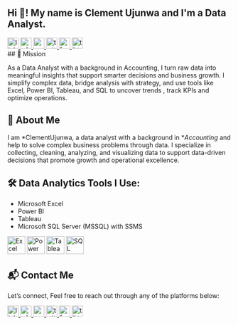 <h2 align="left">Hi 👋! My name is Clement Ujunwa and I'm a Data Analyst.</h2>

<div align="left">
 <a href="https://www.linkedin.com/in/ujunwa-clement-39a97a355?utm_source=share&utm_campaign=share_via&utm_content=profile&utm_medium=ios_app" target="_blank">
    <img src="https://img.shields.io/static/v1?message=LinkedIn&logo=linkedin&label=&color=0077B5&logoColor=white&labelColor=&style=flat" height="25" alt="linkedin logo" />
  </a>
  <a href="https://wa.me/08069662947" target="_blank">
    <img src="https://img.shields.io/static/v1?message=WhatsApp&logo=whatsapp&label=&color=25D366&logoColor=white&labelColor=&style=flat" height="25" alt="whatsapp logo" />
  </a>
  <a href="mailto:Ujunwajudith34@gmail.com" target="_blank">
    <img src="https://img.shields.io/static/v1?message=Gmail&logo=gmail&label=&color=D14836&logoColor=white&labelColor=&style=flat" height="25" alt="gmail logo" />
  </a>
  <a href="https://x.com/judithj88806?s=21" target="_blank">
    <img src="https://img.shields.io/static/v1?message=Twitter&logo=twitter&label=&color=1DA1F2&logoColor=white&labelColor=&style=flat" height="25" alt="twitter logo" />
  </a>
  <a href="https://www.facebook.com/share/1Z9iwjAhmn/?mibextid=wwXIfr" target="_blank">
    <img src="https://img.shields.io/static/v1?message=Facebook&logo=facebook&label=&color=1877F2&logoColor=white&labelColor=&style=flat" height="25" alt="facebook logo" />
  </a>
  <a href="https://www.tiktok.com/@smile77553?_t=ZM-8xgtbJkwvvM&_r=1" target="_blank">
    <img src="https://img.shields.io/static/v1?message=TikTok&logo=tiktok&label=&color=000000&logoColor=white&labelColor=&style=flat" height="25" alt="tiktok logo" />
  </a>
</div>
## 🎯 Mission

As a Data Analyst with a background in Accounting, I turn raw data into meaningful insights that support smarter decisions and business growth. I simplify complex data, bridge analysis with strategy, and use tools like Excel, Power BI, Tableau, and SQL to uncover trends , track KPIs and optimize operations.

## 👤 About Me

I am *ClementUjunwa, a data analyst with a background in **Accounting* and help to solve complex business problems through data. I specialize in collecting, cleaning, analyzing, and visualizing data to support data-driven decisions that promote growth and operational excellence.

## 🛠 Data Analytics Tools I Use:
- Microsoft Excel  
- Power BI   
- Tableau  
- Microsoft SQL Server (MSSQL) with SSMS
 <p align="left">
  <img src="https://upload.wikimedia.org/wikipedia/commons/7/73/Microsoft_Excel_2013-2019_logo.svg" alt="Excel" width="40" height="40"/>
  <img src="https://upload.wikimedia.org/wikipedia/commons/c/cf/New_Power_BI_Logo.svg" alt="Power BI" width="40" height="40"/>
  <img src="https://upload.wikimedia.org/wikipedia/commons/4/4b/Tableau_Logo.png" alt="Tableau" width="40" height="40"/>
  <img src="https://commons.wikimedia.org/wiki/Special:FilePath/Microsoft_SQL_Server_2025_icon.svg" alt="SQL Server" width="40" height="40"
</p>

## 📬 Contact Me
Let’s connect, Feel free to reach out through any of the platforms below:

<div align="left">
 <a href="https://www.linkedin.com/in/ujunwa-clement-39a97a355?utm_source=share&utm_campaign=share_via&utm_content=profile&utm_medium=ios_app" target="_blank">
    <img src="https://img.shields.io/static/v1?message=LinkedIn&logo=linkedin&label=&color=0077B5&logoColor=white&labelColor=&style=flat" height="25" alt="linkedin logo" />
  </a>
  <a href="https://wa.me/08069662947" target="_blank">
    <img src="https://img.shields.io/static/v1?message=WhatsApp&logo=whatsapp&label=&color=25D366&logoColor=white&labelColor=&style=flat" height="25" alt="whatsapp logo" />
  </a>
  <a href="mailto:Ujunwajudith34@gmail.com" target="_blank">
    <img src="https://img.shields.io/static/v1?message=Gmail&logo=gmail&label=&color=D14836&logoColor=white&labelColor=&style=flat" height="25" alt="gmail logo" />
  </a>
  <a href="https://x.com/judithj88806?s=21" target="_blank">
    <img src="https://img.shields.io/static/v1?message=Twitter&logo=twitter&label=&color=1DA1F2&logoColor=white&labelColor=&style=flat" height="25" alt="twitter logo" />
  </a>
  <a href="https://www.facebook.com/share/1Z9iwjAhmn/?mibextid=wwXIfr" target="_blank">
    <img src="https://img.shields.io/static/v1?message=Facebook&logo=facebook&label=&color=1877F2&logoColor=white&labelColor=&style=flat" height="25" alt="facebook logo" />
  </a>
  <a href="https://www.tiktok.com/@smile77553?_t=ZM-8xgtbJkwvvM&_r=1" target="_blank">
    <img src="https://img.shields.io/static/v1?message=TikTok&logo=tiktok&label=&color=000000&logoColor=white&labelColor=&style=flat" height="25" alt="tiktok logo" />
  </a>
</div>
